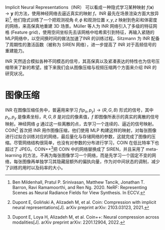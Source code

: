Implicit Neural Representations（INR） 可以看成一种隐式学习某种映射 $f(\mathbf{x})\to \mathbf{y}$ 的方法，使用神经网络去逼近真实的映射 $f$。INR 最先在场景渲染方面大放异彩[^1], 他们隐式训练了一个把观测视角 $\theta,\phi$ 和观测位置 $x,y,z$ 映射到色彩和体密度的网络，来高保真地重建 3D 场景。Müller 等人为 INR 网络引入了多级的特征网格 (Feature grid)，使用空间坐标先去该网格中哈希索引到特征，再输入紧随的MLP网络中，以空间换时间的做法加速了INR 的训练过程。Sitzmann 为 INR 配备了周期性的激活函数（被称为 SIREN 网络），进一步提高了 INR 对于高频信号的重建能力。

INR 天然适合模拟各种不同模态的信号，其高保真以及紧凑表达的特性也为信号压缩带来了新的希望。接下来我们会从图像压缩与视频压缩两个方面来介绍 INR 的研究状况。

# 图像压缩
INR 在图像压缩任务中，普遍用来学习 $f(p_{x},p_{y})\to (R,G,B)$ 形式的信号，其中 $p_{x},p_{y}$ 是像素坐标，$R,G,B$ 是对应的像素值，$f$ 即图像所表示的真实的离散的信号映射。神经网络 $g$ 通过这一些离散的点，去学习一个连续的、逼近的信号映射。
COIN[^4] 首次把 INR 用作图像压缩，他们使用 MLP 构建这样的映射，对每张图像进行过拟合训练对应的网络，最后量化与存储网络的参数，这就完成了图像的压缩。尽管网络结构很简单，也没有对参数的分布进行学习，COIN 在低比特率下也超过了 JPEG。COIN++[^5]把 COIN 中的网络替换成了 SIREN，并且采用了 meta-learning 的方法，不再为每张图像学习一个网络，而是先学习一个固定不变的网络，每张图像再单独学习其隐藏层额外的偏执向量，作为对中间状态的调制，减少了训练的用时以及码率的大小。


[^1]: Ben Mildenhall, Pratul P. Srinivasan, Matthew Tancik, Jonathan T. Barron, Ravi Ramamoorthi, and Ren Ng. 2020. NeRF: Representing Scenes as Neural Radiance Fields for View Synthesis. In ECCV.
[^2]: Müller T, Evans A, Schied C, et al. Instant neural graphics primitives with a multiresolution hash encoding[J]. ACM transactions on graphics (TOG), 2022, 41(4): 1-15.
[^3]: Sitzmann V, Martel J, Bergman A, et al. Implicit neural representations with periodic activation functions[J]. Advances in neural information processing systems, 2020, 33: 7462-7473.
[^4]: Dupont E, Goliński A, Alizadeh M, et al. Coin: Compression with implicit neural representations[J]. arXiv preprint arXiv: 2103.03123, 2021.
[^5]: Dupont E, Loya H, Alizadeh M, et al. Coin++: Neural compression across modalities[J]. arXiv preprint arXiv: 2201.12904, 2022.
